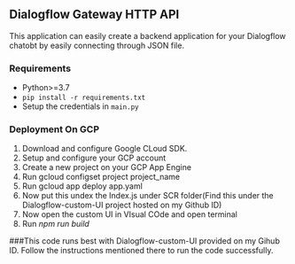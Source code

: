 ## Dialogflow Gateway HTTP API
This application can easily create a backend application for your Dialogflow chatobt by easily connecting through JSON file. 

### Requirements
- Python>=3.7
- `pip install -r requirements.txt`
- Setup the credentials in `main.py`

### Deployment On GCP
1. Download and configure Google CLoud SDK.
2. Setup and configure your GCP account
3. Create a new project on your GCP App Engine
4. Run gcloud configset project project_name
5. Run gcloud app deploy app.yaml
6. Now put this undex the Index.js under SCR folder(Find this under the Dialogflow-custom-UI project hosted on my Github ID)
7. Now open the custom UI in VIsual COde and open terminal
8. Run <i>npm run build </i>



###This code runs best with Dialogflow-custom-UI provided on my Gihub ID. 
Follow the instructions mentioned there to run the code successfully. 
